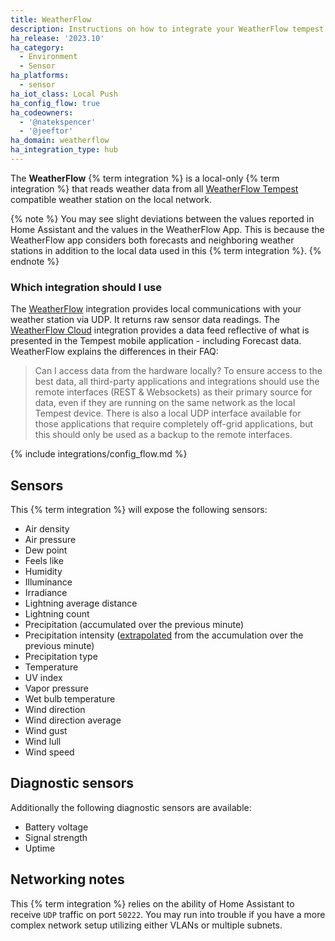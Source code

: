 ```yaml
---
title: WeatherFlow
description: Instructions on how to integrate your WeatherFlow tempest into Home Assistant.
ha_release: '2023.10'
ha_category:
  - Environment
  - Sensor
ha_platforms:
  - sensor
ha_iot_class: Local Push
ha_config_flow: true
ha_codeowners:
  - '@natekspencer'
  - '@jeeftor'
ha_domain: weatherflow
ha_integration_type: hub
---
```


The **WeatherFlow** {% term integration %} is a local-only {% term integration %} that reads weather data from all [WeatherFlow Tempest](https://weatherflow.com/tempest-weather-system/) compatible weather station on the local network.

{% note %}
You may see slight deviations between the values reported in Home Assistant and the values in the WeatherFlow App. This is because the WeatherFlow app considers both forecasts and neighboring weather stations in addition to the local data used in this {% term integration %}.
{% endnote %}

### Which integration should I use

The [WeatherFlow](https://www.home-assistant.io/integrations/weatherflow) integration provides local communications with your weather station via UDP. It returns raw sensor data readings.
The [WeatherFlow Cloud](https://www.home-assistant.io/integrations/weatherflow_cloud) integration provides a data feed reflective of what is presented in the Tempest mobile application - including Forecast data. WeatherFlow explains the differences in their FAQ:

> Can I access data from the hardware locally? To ensure access to the best data, all third-party applications and integrations should use the remote interfaces (REST & Websockets) as their primary source for data, even if they are running on the same network as the local Tempest device. There is also a local UDP interface available for those applications that require completely off-grid applications, but this should only be used as a backup to the remote interfaces.

{% include integrations/config_flow.md %}

## Sensors

This {% term integration %} will expose the following sensors:

- Air density
- Air pressure
- Dew point
- Feels like
- Humidity
- Illuminance
- Irradiance
- Lightning average distance
- Lightning count
- Precipitation (accumulated over the previous minute)
- Precipitation intensity ([extrapolated](https://weatherflow.github.io/Tempest/api/derived-metric-formulas.html#rain-rate) from the accumulation over the previous minute)
- Precipitation type
- Temperature
- UV index
- Vapor pressure
- Wet bulb temperature
- Wind direction
- Wind direction average
- Wind gust
- Wind lull
- Wind speed

## Diagnostic sensors

Additionally the following diagnostic sensors are available:

- Battery voltage
- Signal strength
- Uptime

## Networking notes

This {% term integration %} relies on the ability of Home Assistant to receive `UDP` traffic on port `50222`. You may run into trouble if you have a more complex network setup utilizing either VLANs or multiple subnets.
